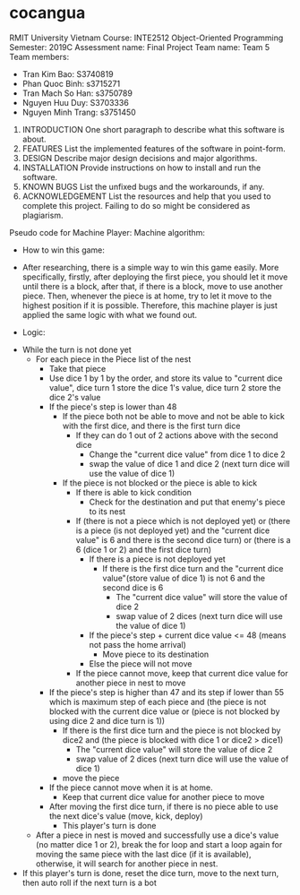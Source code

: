 # cocangua
RMIT University Vietnam
Course: INTE2512 Object-Oriented Programming
Semester: 2019C
Assessment name: Final Project
Team name: Team 5
Team members: 
- Tran Kim Bao: S3740819
- Phan Quoc Binh: s3715271
- Tran Mach So Han: s3750789
- Nguyen Huu Duy: S3703336
- Nguyen Minh Trang: s3751450


1. INTRODUCTION
One short paragraph to describe what this software is about.
2. FEATURES
List the implemented features of the software in point-form.
3. DESIGN
Describe major design decisions and major algorithms.
4. INSTALLATION
Provide instructions on how to install and run the software.
5. KNOWN BUGS
List the unfixed bugs and the workarounds, if any.
6. ACKNOWLEDGEMENT
List the resources and help that you used to complete this project. Failing to do so might be considered as plagiarism.


Pseudo code for Machine Player:
Machine algorithm:

+ How to win this game: 
- After researching, there is a simple way to win this game easily. More specifically, firstly, after deploying the first piece, you should let it move until there is a block, after that, if there is a block, move to use another piece. Then, whenever the piece is at home,
try to let it move to the highest position if it is possible. Therefore, this machine player is just applied the same logic with what we found out. 


+ Logic:
- While the turn is not done yet
	- For each piece in the Piece list of the nest
		- Take that piece 
		- Use dice 1 by 1 by the order, and store its value to "current dice value", dice turn 1 store the dice 1's value, dice turn 2 store the dice 2's value
		- If the piece's step is lower than 48
			- If the piece both not be able to move and not be able to kick with the first dice, and there is the first turn dice
				- If they can do 1 out of 2 actions above with the second dice	
					- Change the "current dice value" from dice 1 to dice 2
					- swap the value of dice 1 and dice 2 (next turn dice will use the value of dice 1)
			- If the piece is not blocked or the piece is able to kick
				- If there is able to kick condition
					- Check for the destination and put that enemy's piece to its nest
				- If (there is not a piece which is not deployed yet) or (there is a piece (is not deployed yet) and the "current dice value" is 6 and there is the second dice turn) or (there is a 6 (dice 1 or 2) and the first dice turn)
					- If there is a piece is not deployed yet
						- If there is the first dice turn and the "current dice value"(store value of dice 1) is not 6 and the second dice is 6
							- The "current dice value" will store the value of dice 2
							- swap value of 2 dices (next turn dice will use the value of dice 1)
					- If the piece's step + current dice value <= 48 (means not pass the home arrival)
						- Move piece to its destination
					- Else the piece will not move
				- If the piece cannot move, keep that current dice value for another piece in nest to move
		- If the piece's step is higher than 47 and its step if lower than 55 which is maximum step of each piece and (the piece is not blocked with the current dice value or (piece is not blocked by using dice 2 and dice turn is 1))
			- If there is the first dice turn and the piece is not blocked by dice2 and (the piece is blocked with dice 1 or dice2 > dice1)
				- The "current dice value" will store the value of dice 2
				- swap value of 2 dices (next turn dice will use the value of dice 1)
			- move the piece
		- If the piece cannot move when it is at home.
			- Keep that current dice value for another piece to move
		- After moving the first dice turn, if there is no piece able to use the next dice's value (move, kick, deploy)
			- This player's turn is done
	- After a piece in nest is moved and successfully use a dice's value (no matter dice 1 or 2), break the for loop and start a loop again for moving the same piece with the last dice (if it is available), otherwise, it will search for another piece in nest. 
- If this player's turn is done, reset the dice turn, move to the next turn, then auto roll if the next turn is a bot			
					
